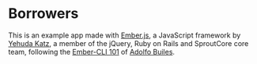 # Borrowers

This is an example app made with [Ember.js](http://emberjs.com), a JavaScript framework by [Yehuda Katz](http://yehudakatz.com), a member of the jQuery, Ruby on Rails and SproutCore core team, following the [Ember-CLI 101](https://leanpub.com/ember-cli-101) of [Adolfo Builes](http://blog.abuiles.com).


